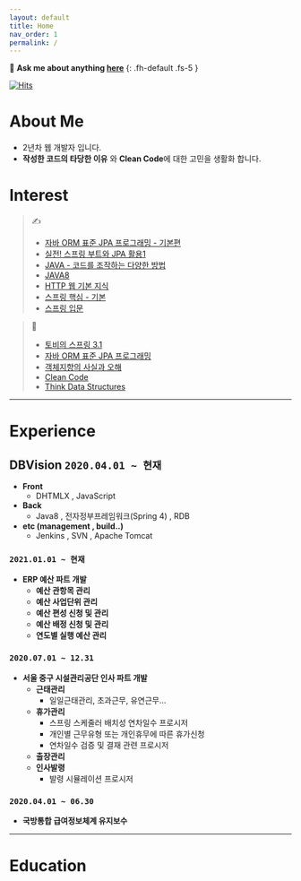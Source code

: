 ```yaml
---
layout: default
title: Home
nav_order: 1
permalink: /
---
```


💬 **Ask me about anything [here](https://github.com/jeongcode/jeongcode.github.io/issues)**
{: .fh-default .fs-5 }

[![Hits](https://hits.seeyoufarm.com/api/count/incr/badge.svg?url=https%3A%2F%2Fjeongcode.github.io&count_bg=%2379C83D&title_bg=%23555555&icon=&icon_color=%23E7E7E7&title=hits&edge_flat=false)](https://hits.seeyoufarm.com)

# **About Me**
- 2년차 웹 개발자 입니다.
- **작성한 코드의 타당한 이유** 와 **Clean Code**에 대한 고민을 생활화 합니다.

# **Interest**

> ✍
> - [자바 ORM 표준 JPA 프로그래밍 - 기본편](https://www.inflearn.com/course/ORM-JPA-Basic/dashboard)
> - [실전! 스프링 부트와 JPA 활용1](https://www.inflearn.com/course/%EC%8A%A4%ED%94%84%EB%A7%81%EB%B6%80%ED%8A%B8-JPA-%ED%99%9C%EC%9A%A9-1/dashboard)
> - [JAVA - 코드를 조작하는 다양한 방법](https://www.inflearn.com/course/the-java-code-manipulation/dashboard)
> - [JAVA8](https://www.inflearn.com/course/the-java-java8#)
> - [HTTP 웹 기본 지식](https://www.inflearn.com/course/http-%EC%9B%B9-%EB%84%A4%ED%8A%B8%EC%9B%8C%ED%81%AC/dashboard)
> - [스프링 핵심 - 기본](https://www.inflearn.com/course/%EC%8A%A4%ED%94%84%EB%A7%81-%ED%95%B5%EC%8B%AC-%EC%9B%90%EB%A6%AC-%EA%B8%B0%EB%B3%B8%ED%8E%B8/dashboard)
> - [스프링 입문](https://www.inflearn.com/course/%EC%8A%A4%ED%94%84%EB%A7%81-%EC%9E%85%EB%AC%B8-%EC%8A%A4%ED%94%84%EB%A7%81%EB%B6%80%ED%8A%B8/dashboard)

> 📖
> - [토비의 스프링 3.1](https://www.aladin.co.kr/shop/wproduct.aspx?ItemId=19505747)
> - [자바 ORM 표준 JPA 프로그래밍](https://www.aladin.co.kr/shop/wproduct.aspx?ItemId=62681446)
> - [객체지향의 사실과 오해](https://www.aladin.co.kr/shop/wproduct.aspx?ItemId=60550259)
> - [Clean Code](https://www.aladin.co.kr/shop/wproduct.aspx?ItemId=34083680)
> - [Think Data Structures](https://www.aladin.co.kr/shop/wproduct.aspx?ItemId=148016214)


***

# **Experience**

## **DBVision `2020.04.01 ~ 현재`**

- **Front**
  - DHTMLX , JavaScript
- **Back**
  - Java8 , 전자정부프레임워크(Spring 4) , RDB
- **etc (management , build..)**
  - Jenkins , SVN , Apache Tomcat

### **`2021.01.01 ~ 현재`**
- **ERP 예산 파트 개발**
  - **예산 관항목 관리**
  - **예산 사업단위 관리**
  - **예산 편성 신청 및 관리**
  - **예산 배정 신청 및 관리**
  - **연도별 실행 예산 관리**

### **`2020.07.01 ~ 12.31`**
- **서울 중구 시설관리공단 인사 파트 개발**
  - **근태관리**
    - 일일근태관리, 초과근무, 유연근무...
  - **휴가관리**
    -  스프링 스케줄러 배치성 연차일수 프로시저
    -  개인별 근무유형 또는 개인휴무에 따른 휴가신청
    -  연차일수 검증 및 결재 관련 프로시저
  - **출장관리**
  - **인사발령**
    - 발령 시뮬레이션 프로시저

### **`2020.04.01 ~ 06.30`**
- **국방통합 급여정보체계 유지보수**

***

# **Education**
